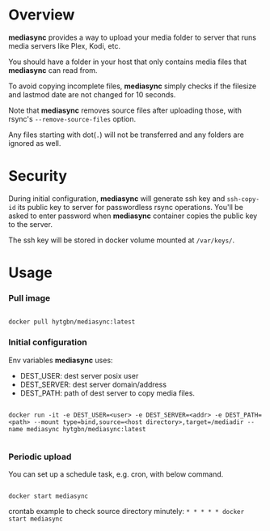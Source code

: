 
# Overview

**mediasync** provides a way to upload your media folder to server that runs media servers like Plex, Kodi, etc.

You should have a folder in your host that only contains media files that **mediasync** can read from.

To avoid copying incomplete files, **mediasync** simply checks if the filesize and lastmod date are not changed for 10 seconds.

Note that **mediasync** removes source files after uploading those, with rsync's `--remove-source-files` option.

Any files starting with dot(`.`) will not be transferred and any folders are ignored as well.


# Security

During initial configuration, **mediasync** will generate ssh key and `ssh-copy-id` its public key to server for passwordless rsync operations. You'll be asked to enter password when **mediasync** container copies the public key to the server.

The ssh key will be stored in docker volume mounted at `/var/keys/`.


# Usage


### Pull image

```

docker pull hytgbn/mediasync:latest

```

### Initial configuration

Env variables **mediasync** uses:

* DEST_USER: dest server posix user
* DEST_SERVER: dest server domain/address
* DEST_PATH: path of dest server to copy media files.

```

docker run -it -e DEST_USER=<user> -e DEST_SERVER=<addr> -e DEST_PATH=<path> --mount type=bind,source=<host directory>,target=/mediadir --name mediasync hytgbn/mediasync:latest


```


### Periodic upload

You can set up a schedule task, e.g. cron, with below command.

```

docker start mediasync

```

crontab example to check source directory minutely: `* * * * * docker start mediasync`
